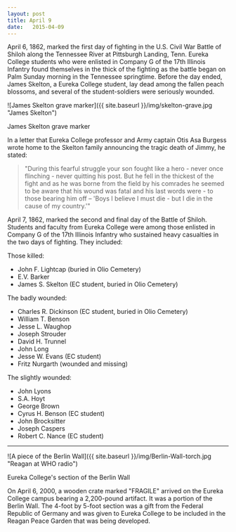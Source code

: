 ```yaml
---
layout: post
title: April 9
date:   2015-04-09
---
```


April 6, 1862, marked the first day of fighting in the U.S. Civil War Battle of Shiloh along the Tennessee River at Pittsburgh Landing, Tenn. Eureka College students who were enlisted in Company G of the 17th Illinois Infantry found themselves in the thick of the fighting as the battle began on Palm Sunday morning in the Tennessee springtime. Before the day ended, James Skelton, a Eureka College student, lay dead among the fallen peach blossoms, and several of the student-soldiers were seriously wounded.

![James Skelton grave marker]({{ site.baseurl }}/img/skelton-grave.jpg "James Skelton")
<p class="caption">James Skelton grave marker</p>

In a letter that Eureka College professor and Army captain Otis Asa Burgess wrote home to the Skelton family announcing the tragic death of Jimmy, he stated:

> "During this fearful struggle your son fought like a hero - never once flinching - never quitting his post. But he fell in the thickest of the fight and as he was borne from the field by his comrades he seemed to be aware that his wound was fatal and his last words were - to those bearing him off – 'Boys I believe I must die - but I die in the cause of my country.'"

April 7, 1862, marked the second and final day of the Battle of Shiloh. Students and faculty from Eureka College were among those enlisted in Company G of the 17th Illinois Infantry who sustained heavy casualties in the two days of fighting. They included:

Those killed:

* John F. Lightcap (buried in Olio Cemetery)
* E.V. Barker
* James S. Skelton (EC student, buried in Olio Cemetery)

The badly wounded:

* Charles R. Dickinson (EC student, buried in Olio Cemetery)
* William T. Benson
* Jesse L. Waughop
* Joseph Strouder
* David H. Trunnel
* John Long
* Jesse W. Evans (EC student)
* Fritz Nurgarth (wounded and missing)

The slightly wounded:

* John Lyons
* S.A. Hoyt
* George Brown
* Cyrus H. Benson (EC student)
* John Brocksitter
* Joseph Caspers
* Robert C. Nance (EC student)

<hr>

![A piece of the Berlin Wall]({{ site.baseurl }}/img/Berlin-Wall-torch.jpg "Reagan at WHO radio")
<p class="caption">Eureka College's section of the Berlin Wall</p>

On April 6, 2000, a wooden crate marked "FRAGILE" arrived on the Eureka College campus bearing a 2,200-pound artifact. It was a portion of the Berlin Wall. The 4-foot by 5-foot section was a gift from the Federal Republic of Germany and was given to Eureka College to be included in the Reagan Peace Garden that was being developed.

